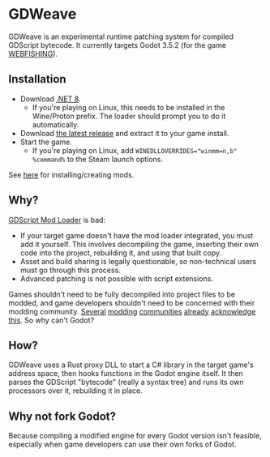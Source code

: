 # GDWeave

GDWeave is an experimental runtime patching system for compiled GDScript bytecode. It currently targets Godot 3.5.2 (for the game [WEBFISHING](https://store.steampowered.com/app/3146520/WEBFISHING/)).

## Installation

- Download [.NET 8](https://dotnet.microsoft.com/en-us/download/dotnet/8.0).
  - If you're playing on Linux, this needs to be installed in the Wine/Proton prefix. The loader should prompt you to do it automatically.
- Download [the latest release](https://github.com/NotNite/GDWeave/releases) and extract it to your game install.
- Start the game.
  - If you're playing on Linux, add `WINEDLLOVERRIDES="winmm=n,b" %command%` to the Steam launch options.

See [here](MODS.md) for installing/creating mods.

## Why?

[GDScript Mod Loader](https://github.com/GodotModding/godot-mod-loader) is bad:

- If your target game doesn't have the mod loader integrated, you must add it yourself. This involves decompiling the game, inserting their own code into the project, rebuilding it, and using that built copy.
- Asset and build sharing is legally questionable, so non-technical users must go through this process.
- Advanced patching is not possible with script extensions.

Games shouldn't need to be fully decompiled into project files to be modded, and game developers shouldn't need to be concerned with their modding community. [Several](https://docs.bepinex.dev/index.html) [modding](https://dev.epicgames.com/documentation/en-us/unreal-engine/plugins-in-unreal-engine) [communities](https://github.com/AurieFramework/YYToolkit) [already](https://reloaded-project.github.io/Reloaded-II/) [acknowledge](https://fabricmc.net/) [this](https://goatcorp.github.io/). So why can't Godot?

## How?

GDWeave uses a Rust proxy DLL to start a C# library in the target game's address space, then hooks functions in the Godot engine itself. It then parses the GDScript "bytecode" (really a syntax tree) and runs its own processors over it, rebuilding it in place.

## Why not fork Godot?

Because compiling a modified engine for every Godot version isn't feasible, especially when game developers can use their own forks of Godot.
